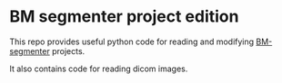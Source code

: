 # BM segmenter project edition

This repo provides useful python code for reading and modifying [BM-segmenter](https://github.com/jokteur/BM-Segmenter) projects.

It also contains code for reading dicom images.
